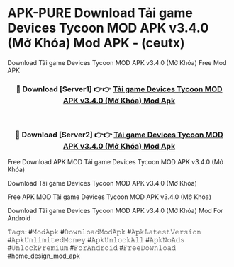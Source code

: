 # APK-PURE Download Tải game Devices Tycoon MOD APK v3.4.0 (Mở Khóa) Mod APK - (ceutx)
Download Tải game Devices Tycoon MOD APK v3.4.0 (Mở Khóa) Free Mod APK

<div align="center">
<h3>🔴 Download [Server1] 👉👉 <a href="https://apk-comot.site?title=Tải_game_Devices_Tycoon_MOD_APK_v3.4.0_(Mở_Khóa)">Tải game Devices Tycoon MOD APK v3.4.0 (Mở Khóa) Mod Apk</a></h3><br>

<h3>🔴 Download [Server2] 👉👉 <a href="https://apk-comot.site?title=Tải_game_Devices_Tycoon_MOD_APK_v3.4.0_(Mở_Khóa)">Tải game Devices Tycoon MOD APK v3.4.0 (Mở Khóa) Mod Apk</a></h3>
</div>


Free Download APK MOD Tải game Devices Tycoon MOD APK v3.4.0 (Mở Khóa)

Download Tải game Devices Tycoon MOD APK v3.4.0 (Mở Khóa) 

Free APK MOD Tải game Devices Tycoon MOD APK v3.4.0 (Mở Khóa) 

Download Tải game Devices Tycoon MOD APK v3.4.0 (Mở Khóa) Mod For Android

𝚃𝚊𝚐𝚜: #𝙼𝚘𝚍𝙰𝚙𝚔 #𝙳𝚘𝚠𝚗𝚕𝚘𝚊𝚍𝙼𝚘𝚍𝙰𝚙𝚔 #𝙰𝚙𝚔𝙻𝚊𝚝𝚎𝚜𝚝𝚅𝚎𝚛𝚜𝚒𝚘𝚗 #𝙰𝚙𝚔𝚄𝚗𝚕𝚒𝚖𝚒𝚝𝚎𝚍𝙼𝚘𝚗𝚎𝚢 #𝙰𝚙𝚔𝚄𝚗𝚕𝚘𝚌𝚔𝙰𝚕𝚕 #𝙰𝚙𝚔𝙽𝚘𝙰𝚍𝚜 #𝚄𝚗𝚕𝚘𝚌𝚔𝙿𝚛𝚎𝚖𝚒𝚞𝚖 #𝙵𝚘𝚛𝙰𝚗𝚍𝚛𝚘𝚒𝚍 #𝙵𝚛𝚎𝚎𝙳𝚘𝚠𝚗𝚕𝚘𝚊𝚍 #home_design_mod_apk
